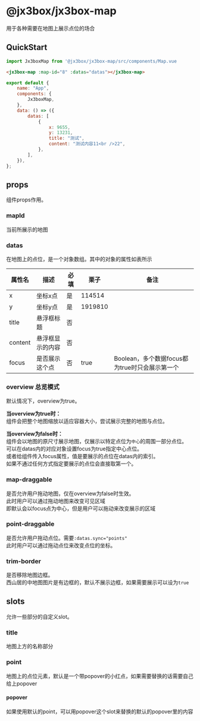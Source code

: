 # @jx3box/jx3box-map

用于各种需要在地图上展示点位的场合  

## QuickStart

```js
import Jx3boxMap from '@jx3box/jx3box-map/src/components/Map.vue
```

```html
<jx3box-map :map-id="8" :datas="datas"></jx3box-map>
```

```js
export default {
    name: "App",
    components: {
        Jx3boxMap,
    },
    data: () => ({
        datas: [
            {
                x: 9655,
                y: 13231,
                title: "测试",
                content: "测试内容11<br />22",
            },
        ],
    }),
};
```

## props

组件props作用。

### mapId

当前所展示的地图

### datas

在地图上的点位，是一个对象数组。其中的对象的属性如表所示

| 属性名  | 描述             | 必填 | 栗子    | 备注                                           |
| ------- | ---------------- | ---- | ------- | ---------------------------------------------- |
| x       | 坐标x点          | 是   | 114514  |                                                |
| y       | 坐标y点          | 是   | 1919810 |                                                |
| title   | 悬浮框标题       | 否   |         |
| content | 悬浮框显示的内容 | 否   |         |
| focus   | 是否展示这个点   | 否   | true    | Boolean，多个数据focus都为true时只会展示第一个 |

### overview 总览模式

默认情况下，overview为true。  

**当overview为true时：**  
组件会把整个地图缩放以适应容器大小，尝试展示完整的地图与点位。  

**当overview为false时：**  
组件会以地图的原尺寸展示地图，仅展示以特定点位为`中心`的周围一部分点位。  
可以在datas内的对应对象设置focus为true指定中心点位。  
或者给组件传入focus属性，值是要展示的点位在datas内的索引。  
如果不通过任何方式指定要展示的点位会直接取第一个。  

### map-draggable

是否允许用户拖动地图，仅在overview为false时生效。  
此时用户可以通过拖动地图来改变可见区域  
即默认会以focus点为中心，但是用户可以拖动来改变展示的区域  

### point-draggable

是否允许用户拖动点位。需要`:datas.sync="points"`  
此时用户可以通过拖动点位来改变点位的坐标。  

### trim-border

是否移除地图边框。  
西山居的中地图图片是有边框的，默认不展示边框，如果需要展示可以设为`true`

## slots

允许一些部分的自定义slot。

### title

地图上方的名称部分

### point

地图上的点位元素，默认是一个带popover的小红点，如果需要替换的话需要自己给上popover

#### popover

如果使用默认的point，可以用popover这个slot来替换的默认的popover里的内容  